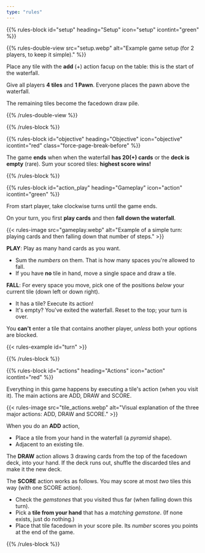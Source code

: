 ```yaml
---
type: "rules"
---
```


{{% rules-block id="setup" heading="Setup" icon="setup" icontint="green" %}}

{{% rules-double-view src="setup.webp" alt="Example game setup (for 2 players, to keep it simple)." %}}

Place any tile with the **add** (+) action facup on the table: this is the start of the waterfall.

Give all players **4 tiles** and **1 Pawn**. Everyone places the pawn above the waterfall.

The remaining tiles become the facedown draw pile.

{{% /rules-double-view %}}

{{% /rules-block %}}

{{% rules-block id="objective" heading="Objective" icon="objective" icontint="red" class="force-page-break-before" %}}

The game **ends** when when the waterfall **has 20(+) cards** or the **deck is empty** (rare). Sum your scored tiles: **highest score wins!**

{{% /rules-block %}}

{{% rules-block id="action_play" heading="Gameplay" icon="action" icontint="green" %}}

From start player, take clockwise turns until the game ends.

On your turn, you first **play cards** and then **fall down the waterfall**.

{{< rules-image src="gameplay.webp" alt="Example of a simple turn: playing cards and then falling down that number of steps." >}}

**PLAY**: Play as many hand cards as you want. 

* Sum the _numbers_ on them. That is how many spaces you're allowed to fall.
* If you have **no** tile in hand, move a single space and draw a tile.

**FALL**: For every space you move, pick one of the positions _below_ your current tile (down left or down right).

* It has a tile? Execute its action!
* It's empty? You've exited the waterfall. Reset to the top; your turn is over.

You **can't** enter a tile that contains another player, _unless_ both your options are blocked.

{{< rules-example id="turn" >}}

{{% /rules-block %}}

{{% rules-block id="actions" heading="Actions" icon="action" icontint="red" %}}

Everything in this game happens by executing a tile's action (when you visit it). The main actions are ADD, DRAW and SCORE.

{{< rules-image src="tile_actions.webp" alt="Visual explanation of the three major actions: ADD, DRAW and SCORE." >}}

When you do an **ADD** action,
* Place a tile from your hand in the waterfall (a _pyramid_ shape).
* Adjacent to an existing tile.

The **DRAW** action allows 3 drawing cards from the top of the facedown deck, into your hand. If the deck runs out, shuffle the discarded tiles and make it the new deck.

The **SCORE** action works as follows. You may score at most _two_ tiles this way (with one SCORE action).
* Check the _gemstones_ that you visited thus far (when falling down this turn).
* Pick a **tile from your hand** that has a _matching gemstone_. (If none exists, just do nothing.)
* Place that tile facedown in your score pile. Its _number_ scores you points at the end of the game.

<div id="rules-table-actions"></div>

{{% /rules-block %}}